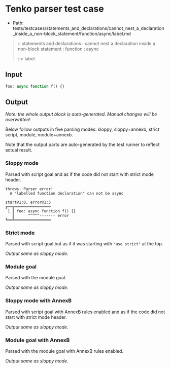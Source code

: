 # Tenko parser test case

- Path: tests/testcases/statements_and_declarations/cannot_nest_a_declaration_inside_a_non-block_statement/function/async/label.md

> :: statements and declarations : cannot nest a declaration inside a non-block statement : function : async
>
> ::> label

## Input


`````js
foo: async function f() {}
`````

## Output

_Note: the whole output block is auto-generated. Manual changes will be overwritten!_

Below follow outputs in five parsing modes: sloppy, sloppy+annexb, strict script, module, module+annexb.

Note that the output parts are auto-generated by the test runner to reflect actual result.

### Sloppy mode

Parsed with script goal and as if the code did not start with strict mode header.

`````
throws: Parser error!
  A "labelled function declaration" can not be async

start@1:0, error@1:5
╔══╦════════════════
 1 ║ foo: async function f() {}
   ║      ^^^^^------- error
╚══╩════════════════

`````

### Strict mode

Parsed with script goal but as if it was starting with `"use strict"` at the top.

_Output same as sloppy mode._

### Module goal

Parsed with the module goal.

_Output same as sloppy mode._

### Sloppy mode with AnnexB

Parsed with script goal with AnnexB rules enabled and as if the code did not start with strict mode header.

_Output same as sloppy mode._

### Module goal with AnnexB

Parsed with the module goal with AnnexB rules enabled.

_Output same as sloppy mode._
